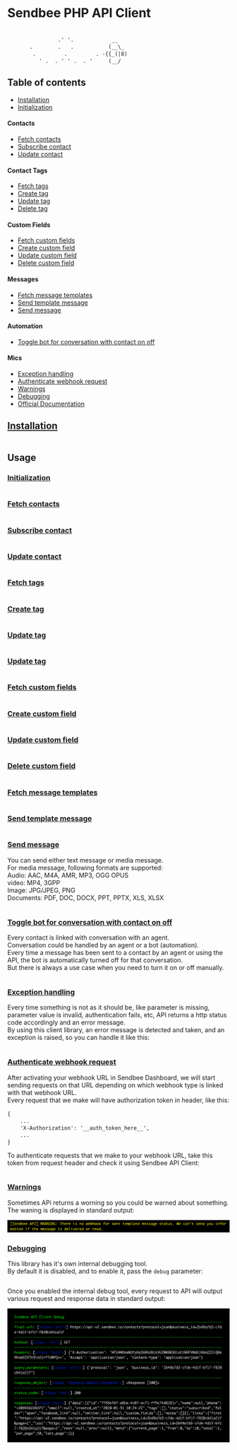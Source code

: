 # Sendbee PHP API Client  

```

                .' '.            __
       .        .   .           (__\_
        .         .         . -{{_(|8)
          ' .  . ' ' .  . '     (__/

```  

## Table of contents  

-   [Installation](#installation)  
-   [Initialization](#initialization)    

#### Contacts  

-   [Fetch contacts](#fetch-contacts)  
-   [Subscribe contact](#subscribe-contact)  
-   [Update contact](#update-contact)  

#### Contact Tags  

-   [Fetch tags](#fetch-tags)  
-   [Create tag](#create-tag)  
-   [Update tag](#update-tag)  
-   [Delete tag](#delete-tag)  

#### Custom Fields  

-   [Fetch custom fields](#fetch-custom-fields)  
-   [Create custom field](#create-custom-field)  
-   [Update custom field](#update-custom-field)  
-   [Delete custom field](#delete-custom-field)  

#### Messages  

-   [Fetch message templates](#fetch-message-templates)  
-   [Send template message](#send-template-message)  
-   [Send message](#send-message)  

#### Automation  

-   [Toggle bot for conversation with contact on off](#Toggle-bot-for-conversation-with-contact-on-off)  

#### Mics  

-   [Exception handling](#exception-handling)  
-   [Authenticate webhook request](#authenticate-webhook-request)  
-   [Warnings](#warnings)  
-   [Debugging](#debugging)  
-   [Official Documentation](http://developer.sendbee.io)  

## <a href='installation'>Installation</a>  

```bash

```

## Usage  

### <a href='initialization'>Initialization</a>  

```php

```

### <a href='fetch-contacts'>Fetch contacts</a>  

```php

```

### <a href='subscribe-contact'>Subscribe contact</a>  

```php

```

### <a href='update-contact'>Update contact</a>  

```php

```

### <a href='fetch-tags'>Fetch tags</a>  

```php

```

### <a href='create-tag'>Create tag</a>  

```php

```

### <a href='update-tag'>Update tag</a>  

```php

```

### <a href='update-tag'>Update tag</a>  

```php

```

### <a href='fetch-custom-fields'>Fetch custom fields</a>  

```php

```

### <a href='create-custom-field'>Create custom field</a>  

```php

```

### <a href='update-custom-field'>Update custom field</a>  

```php

```

### <a href='delete-custom-field'>Delete custom field</a>  

```php

```

### <a href='fetch-message-templates'>Fetch message templates</a>  

```php

```

### <a href='send-template-message'>Send template message</a>  

```php

```

### <a href='send-message'>Send message</a>  

You can send either text message or media message.  
For media message, following formats are supported:  
Audio: AAC, M4A, AMR, MP3, OGG OPUS  
video: MP4, 3GPP  
Image: JPG/JPEG, PNG  
Documents: PDF, DOC, DOCX, PPT, PPTX, XLS, XLSX  

```php

```

### <a href='toggle-bot-for-conversation-with-contact-on-off'>Toggle bot for conversation with contact on off</a>  

Every contact is linked with conversation with an agent.  
Conversation could be handled by an agent or a bot (automation).  
Every time a message has been sent to a contact by an agent or using the API, the bot is automatically turned off for that conversation.  
But there is always a use case when you need to turn it on or off manually.  

```php

```

### <a href='exception-handling'>Exception handling</a>  

Every time something is not as it should be, like parameter is missing, parameter value is invalid, authentication fails, etc, API returns a http status code accordingly and an error message.  
By using this client library, an error message is detected and taken, and an exception is raised, so you can handle it like this:  

```php

```    

### <a href='authenticate-webhook-request'>Authenticate webhook request</a>  

After activating your webhook URL in Sendbee Dashboard, we will start sending requests on that URL depending on which webhook type is linked with that webhook URL.  
Every request that we make will have authorization token in header, like this:  

```
{
    ...
    'X-Authorization': '__auth_token_here__',
    ...
}
```

To authenticate requests that we make to your webhook URL, take this token from request header and check it using Sendbee API Client:  

```php

```  

### <a href='warnings'>Warnings</a>  

Sometimes APi returns a worning so you could be warned about something.  
The waning is displayed in standard output:  

![Debugging](docs/images/warning.png)  

### <a href='debugging'>Debugging</a>  

This library has it's own internal debugging tool.  
By default it is disabled, and to enable it, pass the `debug` parameter:  

```php

```  

Once you enabled the internal debug tool, every request to API will output various request and response data in standard output:  

![Debugging](docs/images/debugging.png)   
